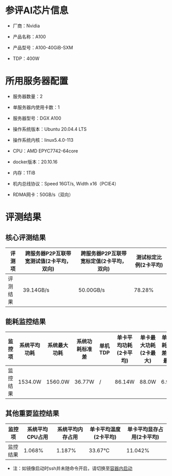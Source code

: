 # 参评AI芯片信息

* 厂商：Nvidia


* 产品名称：A100
* 产品型号：A100-40GiB-SXM
* TDP：400W

# 所用服务器配置

* 服务器数量：2


* 单服务器内使用卡数：1
* 服务器型号：DGX A100
* 操作系统版本：Ubuntu 20.04.4 LTS
* 操作系统内核：linux5.4.0-113
* CPU：AMD EPYC7742-64core
* docker版本：20.10.16
* 内存：1TiB
* 机内总线协议：Speed 16GT/s, Width x16（PCIE4）
* RDMA网卡：50GB/s（双向）

# 评测结果

## 核心评测结果

| 评测项  | 跨服务器P2P互联带宽测试值(2卡平均，双向) | 跨服务器P2P互联带宽标定值(2卡平均，双向) | 测试标定比例(2卡平均) |
| ---- | -------------- | -------------- | ------------ |
| 评测结果 | 39.14GB/s    | 50.00GB/s       | 78.28%     |

## 能耗监控结果

| 监控项  | 系统平均功耗  | 系统最大功耗  | 系统功耗标准差 | 单机TDP | 单卡平均功耗(2卡平均) | 单卡最大功耗(2卡最大) | 单卡功耗标准差(2卡最大) | 单卡TDP |
| ---- | ------- | ------- | ------- | ----- | ------------ | ------------ | ------------- | ----- |
| 监控结果 | 1534.0W | 1560.0W | 36.77W    | /     | 86.14W       |88.0W       | 6.95W        | 400W  |

## 其他重要监控结果

| 监控项  | 系统平均CPU占用 | 系统平均内存占用 | 单卡平均温度(2卡平均) | 单卡平均显存占用(2卡平均) |
| ---- | --------- | -------- | ------------ | -------------- |
| 监控结果 | 1.068%    | 1.187%   |33.67°C      | 11.042%       |

* 注：如镜像启动时ssh并未随命令开启，请切换至[容器内启动](https://github.com/FlagOpen/FlagPerf/blob/main/docs/utils/definitions/IN_CONTAINER_LAUNCH.md)